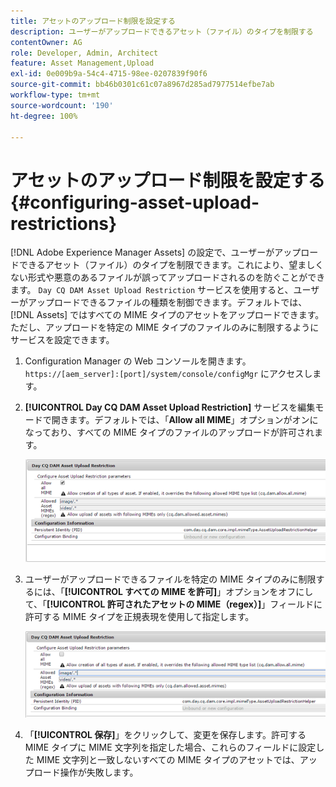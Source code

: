 ```yaml
---
title: アセットのアップロード制限を設定する
description: ユーザーがアップロードできるアセット（ファイル）のタイプを制限する
contentOwner: AG
role: Developer, Admin, Architect
feature: Asset Management,Upload
exl-id: 0e009b9a-54c4-4715-98ee-0207839f90f6
source-git-commit: bb46b0301c61c07a8967d285ad7977514efbe7ab
workflow-type: tm+mt
source-wordcount: '190'
ht-degree: 100%

---
```


# アセットのアップロード制限を設定する {#configuring-asset-upload-restrictions}

[!DNL Adobe Experience Manager Assets] の設定で、ユーザーがアップロードできるアセット（ファイル）のタイプを制限できます。これにより、望ましくない形式や悪意のあるファイルが誤ってアップロードされるのを防ぐことができます。 `Day CQ DAM Asset Upload Restriction` サービスを使用すると、ユーザーがアップロードできるファイルの種類を制御できます。デフォルトでは、[!DNL Assets] ではすべての MIME タイプのアセットをアップロードできます。ただし、アップロードを特定の MIME タイプのファイルのみに制限するようにサービスを設定できます。

1. Configuration Manager の Web コンソールを開きます。`https://[aem_server]:[port]/system/console/configMgr` にアクセスします。
1. **[!UICONTROL Day CQ DAM Asset Upload Restriction]** サービスを編集モードで開きます。デフォルトでは、「**Allow all MIME**」オプションがオンになっており、すべての MIME タイプのファイルのアップロードが許可されます。

   ![chlimage_1-378](assets/chlimage_1-378.png)

1. ユーザーがアップロードできるファイルを特定の MIME タイプのみに制限するには、「**[!UICONTROL すべての MIME を許可]**」オプションをオフにして、「**[!UICONTROL 許可されたアセットの MIME（regex）]**」フィールドに許可する MIME タイプを正規表現を使用して指定します。

   ![chlimage_1-379](assets/chlimage_1-379.png)

1. 「**[!UICONTROL 保存]**」をクリックして、変更を保存します。許可する MIME タイプに MIME 文字列を指定した場合、これらのフィールドに設定した MIME 文字列と一致しないすべての MIME タイプのアセットでは、アップロード操作が失敗します。

